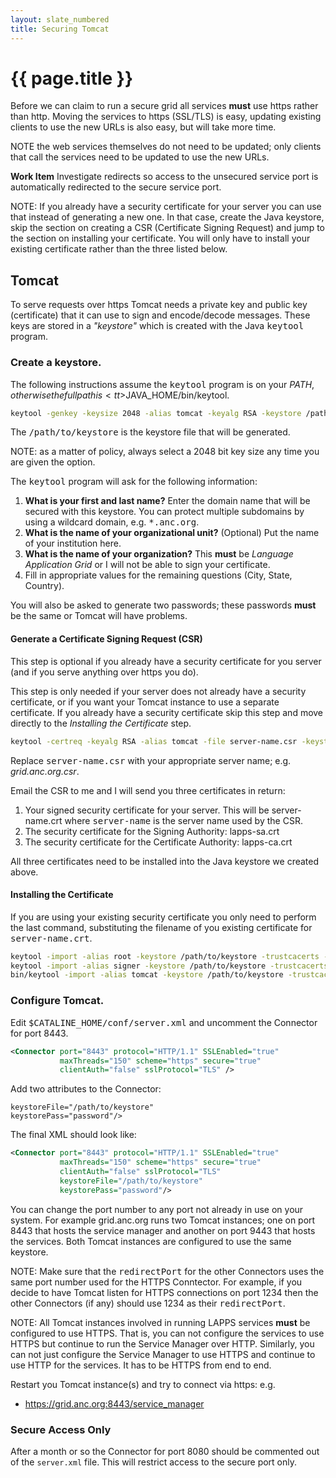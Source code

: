 ```yaml
---
layout: slate_numbered
title: Securing Tomcat
---
```


# {{ page.title }}

Before we can claim to run a secure grid all services **must** use https rather than 
http.  Moving the services to https (SSL/TLS) is easy, updating existing clients to use 
the new URLs is also easy, but will take more time.

<div class="note">
<p>
<span class="red">NOTE</span> the web services themselves do not need to be updated; only 
clients that call the services need to be updated to use the new URLs.
</p>
<p>
<strong>Work Item</strong> Investigate redirects so access to the unsecured service port is 
automatically redirected to the secure service port.
</p>
</div>

<div class="note">
<span class="red">NOTE:</span> If you already have a security certificate for your server 
you can use that instead of generating a new one. In that case, create the Java keystore, skip
the section on creating a CSR (Certificate Signing Request) and jump to the section on
installing your certificate.  You will only have to install your existing certificate rather 
than the three listed below.
</div>

## Tomcat

To serve requests over https Tomcat needs a private key and public key (certificate) that 
it can use to sign and encode/decode messages.  These keys are stored in a *"keystore"* 
which is created with the Java <tt>keytool</tt> program.

### Create a keystore.  

The following instructions assume the <tt>keytool</tt> program is on your $PATH, 
otherwise the full path is <tt>$JAVA_HOME/bin/keytool</tt>. 

```bash
keytool -genkey -keysize 2048 -alias tomcat -keyalg RSA -keystore /path/to/keystore
```

The <tt>/path/to/keystore</tt> is the keystore file that will be generated.

<div class="note">
<span class="red">NOTE:</span> as a matter of policy, always select a 2048 bit key size
any time you are given the option.
</div>

The <tt>keytool</tt> program will ask for the following information:

1. **What is your first and last name?** Enter the domain name that will be secured with
this keystore.  You can protect multiple subdomains by using a wildcard domain, e.g. <tt>*.anc.org</tt>.
1. **What is the name of your organizational unit?** (Optional) Put the name of your
institution here.
1. **What is the name of your organization?** This **must** be *Language Application Grid*
or I will not be able to sign your certificate.
1. Fill in appropriate values for the remaining questions (City, State, Country).

You will also be asked to generate two passwords;
these passwords **must** be the same or Tomcat will have problems.

#### Generate a Certificate Signing Request (CSR)

This step is optional if you already have a security certificate for you server (and if 
you serve anything over https you do).

This step is only needed if your server does not already have a security certificate, or if
you want your Tomcat instance to use a separate certificate.  If you already have a security
certificate skip this step and move directly to the *Installing the Certificate* step.

```bash
keytool -certreq -keyalg RSA -alias tomcat -file server-name.csr -keystore /path/to/keystore
```

Replace <tt>server-name.csr</tt> with your appropriate server name; e.g. *grid.anc.org.csr*.

Email the CSR to me and I will send you three certificates in return:

1. Your signed security certificate for your server. This will be server-name.crt where
<tt>server-name</tt> is the server name used by the CSR.
1. The security certificate for the Signing Authority: lapps-sa.crt
1. The security certificate for the Certificate Authority: lapps-ca.crt

All three certificates need to be installed into the Java keystore we created above.

#### Installing the Certificate

If you are using your existing security certificate you only need to perform the last command,
substituting the filename of you existing certificate for <tt>server-name.crt</tt>.

```bash
keytool -import -alias root -keystore /path/to/keystore -trustcacerts -file lapps-ca.crt
keytool -import -alias signer -keystore /path/to/keystore -trustcacerts -file lapps-sa.crt
bin/keytool -import -alias tomcat -keystore /path/to/keystore -trustcacerts -file server-name.crt
```

### Configure Tomcat. 

Edit <tt>$CATALINE_HOME/conf/server.xml</tt> and uncomment the Connector for port 8443. 

```xml
<Connector port="8443" protocol="HTTP/1.1" SSLEnabled="true"
		   maxThreads="150" scheme="https" secure="true"
		   clientAuth="false" sslProtocol="TLS" />
```

Add two attributes to the Connector:

```
keystoreFile="/path/to/keystore"
keystorePass="password"/>
```

The final XML should look like:

```xml
<Connector port="8443" protocol="HTTP/1.1" SSLEnabled="true"
		   maxThreads="150" scheme="https" secure="true"
		   clientAuth="false" sslProtocol="TLS" 
		   keystoreFile="/path/to/keystore"
		   keystorePass="password"/>
```

You can change the port number to any port not already in use on your system.  For example grid.anc.org runs
two Tomcat instances; one on port 8443 that hosts the service manager and another on port
9443 that hosts the services. Both Tomcat instances are configured to use the same keystore.

<div class="note">
<p><span class="red">NOTE:</span> Make sure that the <tt>redirectPort</tt> for the other
Connectors uses the same port number used for the HTTPS Conntector. For example, if you decide
to have Tomcat listen for HTTPS connections on port 1234 then the other Connectors (if any)
should use 1234 as their <tt>redirectPort</tt>.</p>

<p>
<span class="red">NOTE:</span> All Tomcat instances involved in running LAPPS services <strong>must</strong> be
configured to use HTTPS.  That is, you can not configure the services to use HTTPS but continue
to run the Service Manager over HTTP.  Similarly, you can not just configure the Service
Manager to use HTTPS and continue to use HTTP for the services.  It has to be HTTPS from end 
to end.
</p>
</div>

Restart you Tomcat instance(s) and try to connect via https: e.g.
* https://grid.anc.org:8443/service_manager

### Secure Access Only

After a month or so the Connector for port 8080 should be commented out of the `server.xml`
file.  This will restrict access to the secure port only.
